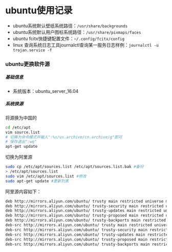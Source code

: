 # ubuntu使用记录

* ubuntu系统默认壁纸系统路径：`/usr/share/backgrounds`
* ubuntu系统默认用户图标系统路径：`/usr/share/pixmaps/faces`
* ubuntu fcitx快捷键配置文件：`~/.config/fcitx/config`
* linux 查询系统日志工具journalctl查询某一服务日志样例：`journalctl -u trojan.service -f`

### ubuntu更换软件源
##### 基础信息

- 系统版本：ubuntu_server_16.04

##### 系统换源

将源换为中国的

```bash
cd /etc/apt
vim source.list
# 切换为命令模式并输入":%s/us.archive/cn.archive/g"即可
# 保存退出":wq"
apt-get update
```

切换为阿里源

```bash
sudo cp /etc/apt/sources.list /etc/apt/sources.list.bak #备份
> /etc/apt/sources.list
sudo vim /etc/apt/sources.list #修改
sudo apt-get update #更新列表
```

阿里源内容如下：

```bash
deb http://mirrors.aliyun.com/ubuntu/ trusty main restricted universe multiverse
deb http://mirrors.aliyun.com/ubuntu/ trusty-security main restricted universe multiverse
deb http://mirrors.aliyun.com/ubuntu/ trusty-updates main restricted universe multiverse
deb http://mirrors.aliyun.com/ubuntu/ trusty-proposed main restricted universe multiverse
deb http://mirrors.aliyun.com/ubuntu/ trusty-backports main restricted universe multiverse
deb-src http://mirrors.aliyun.com/ubuntu/ trusty main restricted universe multiverse
deb-src http://mirrors.aliyun.com/ubuntu/ trusty-security main restricted universe multiverse
deb-src http://mirrors.aliyun.com/ubuntu/ trusty-updates main restricted universe multiverse
deb-src http://mirrors.aliyun.com/ubuntu/ trusty-proposed main restricted universe multiverse
deb-src http://mirrors.aliyun.com/ubuntu/ trusty-backports main restricted universe multiverse
```

